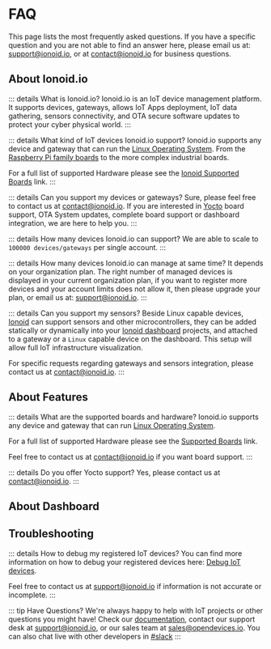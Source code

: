 # FAQ

This page lists the most frequently asked questions. If you have a
specific question and you are not able to find an answer here, please
email us at: <support@ionoid.io>, or at <contact@ionoid.io> for business
questions.


## About Ionoid.io

::: details What is Ionoid.io?
Ionoid.io is an IoT device management platform. It supports devices, gateways,
allows IoT Apps deployment, IoT data gathering, sensors connectivity, and
OTA secure software updates to protect your cyber physical world.
:::

::: details What kind of IoT devices Ionoid.io support?
Ionoid.io supports any device and gateway that can run the [Linux Operating
System](https://kernel.org). From the [Raspberry Pi family boards](https://www.raspberrypi.org/) to the more complex industrial boards.

For a full list of supported Hardware please see the  [Ionoid Supported Boards](https://docs.ionoid.io/#/../NewProject/newProject?id=supported-boards-and-operating-systems-table) link.
:::

::: details Can you support my devices or gateways?
Sure, please feel free to contact us at <contact@ionoid.io>. If
you are interested in [Yocto](https://www.yoctoproject.org/) board support,
OTA System updates, complete board support or dashboard integration, we
are here to help you.
:::

::: details How many devices Ionoid.io can support?
We are able to scale to `100000 devices/gateways` per single account.
:::

::: details How many devices Ionoid.io can manage at same time?
It depends on your organization plan. The right number of managed
devices is displayed in your current organization plan, if you want to
register more devices and your account limits does not allow it, then
please upgrade your plan, or email us at: <support@ionoid.io>.
:::

::: details Can you support my sensors?
Beside Linux capable devices, [Ionoid](https://ionoid.io) can support sensors and other microcontrollers,
they can be added statically or dynamically into your [Ionoid dashboard](https://dashboard.ionoid.io) projects,
and attached to a gateway or a `Linux` capable device on the dashboard. This setup will allow full IoT infrastructure visualization.

For specific requests regarding gateways and sensors integration, please contact us at
<contact@ionoid.io>.
:::


## About Features

::: details What are the supported boards and hardware?
Ionoid.io supports any device and gateway that can run [Linux Operating System](https://kernel.org).

For a full list of supported Hardware please see the [Supported Boards](https://docs.ionoid.io/#/../NewProject/newProject?id=supported-boards-and-operating-systems-table) link.

Feel free to contact us at <contact@ionoid.io> if you want board support.
:::


::: details Do you offer Yocto support?
Yes, please contact us at <contact@ionoid.io>.
:::


## About Dashboard

## Troubleshooting

::: details How to debug my registered IoT devices?
You can find more information on how to debug your registered devices
here: [Debug IoT
devices](https://docs.ionoid.io/#/../debug/debug-devices).

Feel free to contact us at <support@ionoid.io> if information is not
accurate or incomplete.
:::

::: tip Have Questions?
We're always happy to help with IoT projects or other questions you might have!
Check our [documentation](https://docs.ionoid.io/), contact our
support desk at <support@ionoid.io>, or our sales team at <sales@opendevices.io>.
You can also chat live with other developers in  [#slack](https://ionoidcommunity.slack.com/join/shared_invite/enQtODAzODgwOTIyMDY4LWExNWVmMDJhMDE2YWYyMjE3N2FlOGNlZjM4NDlmYmM5MmNhYWY1ZTZmOWMwYTYxYTMxNTQzODYzYmRmODMzOWI)
:::
